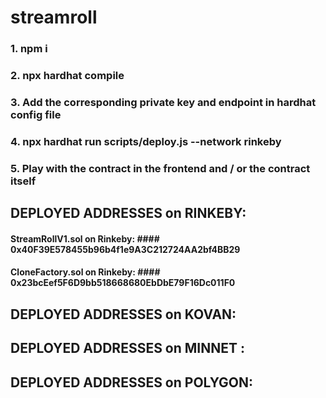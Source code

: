 # streamroll


### 1. npm i
### 2. npx hardhat compile
### 3. Add the corresponding private key and endpoint in hardhat config file
### 4. npx hardhat run scripts/deploy.js --network rinkeby
### 5. Play with the contract in the frontend and / or the contract itself

## DEPLOYED ADDRESSES on RINKEBY:
#### StreamRollV1.sol on Rinkeby: #### 0x40F39E578455b96b4f1e9A3C212724AA2bf4BB29
#### CloneFactory.sol on Rinkeby: #### 0x23bcEef5F6D9bb518668680EbDbE79F16Dc011F0


## DEPLOYED ADDRESSES on KOVAN:



## DEPLOYED ADDRESSES on MINNET :


## DEPLOYED ADDRESSES on POLYGON:
